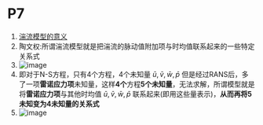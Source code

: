 # P7 
1. [湍流模型的意义](https://www.bilibili.com/video/BV1MT411c77H?t=875.4&p=7)
2. 陶文权:所谓湍流模型就是把湍流的脉动值附加项与时均值联系起来的一些特定关系式
3. ![image](https://github.com/user-attachments/assets/c9874dfa-aec3-4b06-b867-bdfd9d57f5a5)
4. 即对于N-S方程，只有4个方程，4个未知量 $\bar{u},\bar{v},\bar{w},\bar{p}$ 但是经过RANS后，多了一项**雷诺应力项**未知量，这样**4个**方程**5个未知量**，无法求解，所谓模型就是将**雷诺应力项**与其他时均值 $\bar{u},\bar{v},\bar{w},\bar{p}$ 联系起来(即用这些量表示)，**从而再将5未知变为4未知量的关系式**
5. ![image](https://github.com/user-attachments/assets/15dc2985-6e4e-447a-9bbc-69ee8f134d3c)

   
